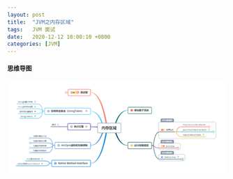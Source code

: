 ```yaml
---
layout: post
title:  "JVM之内存区域"
tags:   JVM 面试
date:   2020-12-12 10:00:10 +0800
categories: [JVM]
---
```


#### 思维导图

![image-20201212101755584](https://raw.githubusercontent.com/ARP2019/ImageUpload/master/img/2020-12-12/image-20201212101755584.png)